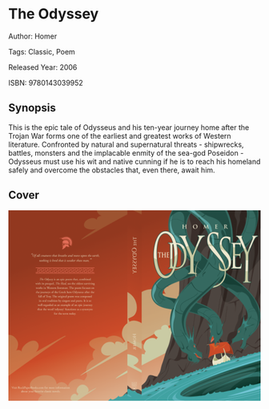 # The Odyssey

Author: Homer

Tags: Classic, Poem

Released Year: 2006

ISBN: 9780143039952

## Synopsis

This is the epic tale of Odysseus and his ten-year journey home after the Trojan War forms one of the earliest and greatest works of Western literature. Confronted by natural and supernatural threats - shipwrecks, battles, monsters and the implacable enmity of the sea-god Poseidon - Odysseus must use his wit and native cunning if he is to reach his homeland safely and overcome the obstacles that, even there, await him.

## Cover
![](../assets/the-odyssey.png)
